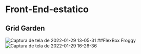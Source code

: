 # Front-End-estatico
## Grid Garden
![Captura de tela de 2022-01-29 13-05-31](https://user-images.githubusercontent.com/77447245/151668341-66766a3a-b1a0-42ee-a7de-34a00f9dd131.png)
##FlexBox Froggy
![Captura de tela de 2022-01-29 16-26-36](https://user-images.githubusercontent.com/77447245/151674786-bcd0aeaa-d1d1-4d83-b18b-9c61c47f45a8.png)

